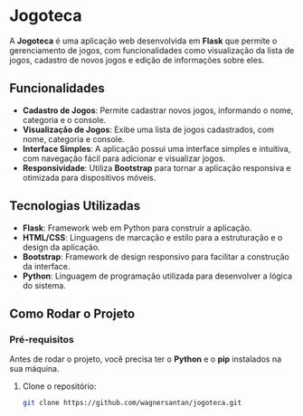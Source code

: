 

# Jogoteca

A **Jogoteca** é uma aplicação web desenvolvida em **Flask** que permite o gerenciamento de jogos, com funcionalidades como visualização da lista de jogos, cadastro de novos jogos e edição de informações sobre eles.

## Funcionalidades

- **Cadastro de Jogos**: Permite cadastrar novos jogos, informando o nome, categoria e o console.
- **Visualização de Jogos**: Exibe uma lista de jogos cadastrados, com nome, categoria e console.
- **Interface Simples**: A aplicação possui uma interface simples e intuitiva, com navegação fácil para adicionar e visualizar jogos.
- **Responsividade**: Utiliza **Bootstrap** para tornar a aplicação responsiva e otimizada para dispositivos móveis.

## Tecnologias Utilizadas

- **Flask**: Framework web em Python para construir a aplicação.
- **HTML/CSS**: Linguagens de marcação e estilo para a estruturação e o design da aplicação.
- **Bootstrap**: Framework de design responsivo para facilitar a construção da interface.
- **Python**: Linguagem de programação utilizada para desenvolver a lógica do sistema.

## Como Rodar o Projeto

### Pré-requisitos

Antes de rodar o projeto, você precisa ter o **Python** e o **pip** instalados na sua máquina.

1. Clone o repositório:
   ```bash
   git clone https://github.com/wagnersantan/jogoteca.git
